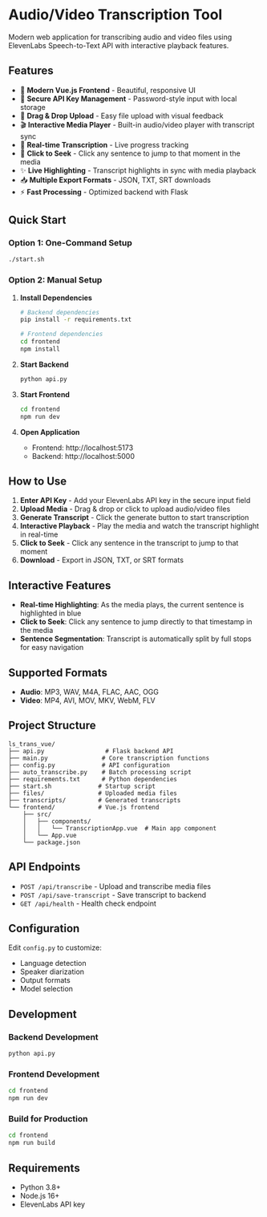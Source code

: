 # Audio/Video Transcription Tool

Modern web application for transcribing audio and video files using ElevenLabs Speech-to-Text API with interactive playback features.

## Features

- 🎨 **Modern Vue.js Frontend** - Beautiful, responsive UI
- 🔑 **Secure API Key Management** - Password-style input with local storage
- 📁 **Drag & Drop Upload** - Easy file upload with visual feedback
- 🎬 **Interactive Media Player** - Built-in audio/video player with transcript sync
- 📝 **Real-time Transcription** - Live progress tracking
- 🎯 **Click to Seek** - Click any sentence to jump to that moment in the media
- ✨ **Live Highlighting** - Transcript highlights in sync with media playback
- 📥 **Multiple Export Formats** - JSON, TXT, SRT downloads
- ⚡ **Fast Processing** - Optimized backend with Flask

## Quick Start

### Option 1: One-Command Setup

```bash
./start.sh
```

### Option 2: Manual Setup

1. **Install Dependencies**

   ```bash
   # Backend dependencies
   pip install -r requirements.txt

   # Frontend dependencies
   cd frontend
   npm install
   ```

2. **Start Backend**

   ```bash
   python api.py
   ```

3. **Start Frontend**

   ```bash
   cd frontend
   npm run dev
   ```

4. **Open Application**
   - Frontend: http://localhost:5173
   - Backend: http://localhost:5000

## How to Use

1. **Enter API Key** - Add your ElevenLabs API key in the secure input field
2. **Upload Media** - Drag & drop or click to upload audio/video files
3. **Generate Transcript** - Click the generate button to start transcription
4. **Interactive Playback** - Play the media and watch the transcript highlight in real-time
5. **Click to Seek** - Click any sentence in the transcript to jump to that moment
6. **Download** - Export in JSON, TXT, or SRT formats

## Interactive Features

- **Real-time Highlighting**: As the media plays, the current sentence is highlighted in blue
- **Click to Seek**: Click any sentence to jump directly to that timestamp in the media
- **Sentence Segmentation**: Transcript is automatically split by full stops for easy navigation

## Supported Formats

- **Audio**: MP3, WAV, M4A, FLAC, AAC, OGG
- **Video**: MP4, AVI, MOV, MKV, WebM, FLV

## Project Structure

```
ls_trans_vue/
├── api.py                 # Flask backend API
├── main.py               # Core transcription functions
├── config.py             # API configuration
├── auto_transcribe.py    # Batch processing script
├── requirements.txt      # Python dependencies
├── start.sh             # Startup script
├── files/               # Uploaded media files
├── transcripts/         # Generated transcripts
└── frontend/            # Vue.js frontend
    ├── src/
    │   ├── components/
    │   │   └── TranscriptionApp.vue  # Main app component
    │   └── App.vue
    └── package.json
```

## API Endpoints

- `POST /api/transcribe` - Upload and transcribe media files
- `POST /api/save-transcript` - Save transcript to backend
- `GET /api/health` - Health check endpoint

## Configuration

Edit `config.py` to customize:

- Language detection
- Speaker diarization
- Output formats
- Model selection

## Development

### Backend Development

```bash
python api.py
```

### Frontend Development

```bash
cd frontend
npm run dev
```

### Build for Production

```bash
cd frontend
npm run build
```

## Requirements

- Python 3.8+
- Node.js 16+
- ElevenLabs API key
